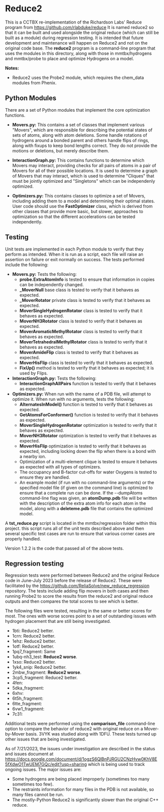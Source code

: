 # Reduce2

This is a CCTBX re-implementation of the Richardson Labs' Reduce program from https://github.com/rlabduke/reduce
It is named reduce2 so that it can be built and used alongside the original reduce (which can still be built as
a module) during regression testing.  It is intended that future development and maintenance will happen
on Reduce2 and not on the original code base. The **reduce2** program is a command-line program that
uses the modules in this directory, along with those in mmtbx/hydrogens and mmtbx/probe to place
and optimize Hydrogens on a model.

**Notes:**
* Reduce2 uses the Probe2 module, which requires the chem_data modules from Phenix.

## Python Modules

There are a set of Python modules that implement the core optimization functions.

* **Movers.py:** This contains a set of classes that implement various "Movers", which are
responsible for describing the potential states of sets of atoms, along with atom deletions.
Some handle rotations of hydrogens around a bonded parent and others handle flips of rings,
along with fixups to keep bond lengths correct. They do not provide the motions or deletions,
but merely describe them.

* **InteractionGraph.py:** This contains functions to determine which Movers may interact,
providing checks for all pairs of atoms in a pair of Movers for all of their possible locations.
It is used to determine a graph of Movers that may interact, which is used to determine "Cliques"
that must be jointly optimized and "Singletons" which can be independenly optimized.

* **Optimizers.py:** This contains classes to optimize a set of Movers, including adding them
to a model and determining their optimal states. User code should use the **FastOptimizer** class,
which is derived from other classes that provide more basic, but slower, approaches to optimization
so that the different accelerations can be tested independently.

## Testing

Unit tests are implemented in each Python module to verify that they perform as intended.
When it is run as a script, each file will raise an assertion on failure or exit normally on success.
The tests performed include the following:
* **Movers.py:** Tests the following:
    * **probe.ExtraAtomInfo** is tested to ensure that information in copies can be independently changed.
    * **_MoverNull** base class is tested to verify that it behaves as expected.
    * **_MoverRotator** private class is tested to verify that it behaves as expected.
    * **MoverSingleHydrogenRotator** class is tested to verify that it behaves as expected.
    * **MoverNH3Rotator** class is tested to verify that it behaves as expected.
    * **MoverAromaticMethylRotator** class is tested to verify that it behaves as expected.
    * **MoverTetrahedralMethylRotator** class is tested to verify that it behaves as expected.
    * **MoverAmideFlip** class is tested to verify that it behaves as expected.
    * **MoverHisFlip** class is tested to verify that it behaves as expected.
    * **FixUp()** method is tested to verify that it behaves as expected; it is used by Flips.
* **InteractionGraph.py:** Tests the following:
    * **InteractionGraphAllPairs** function is tested to verify that it behaves as expected.
* **Optimizers.py:** When run with the name of a PDB file, will attempt to optimize it. When run
    with no arguments, tests the following:
    * **AlternatesInModel()** function is tested to verify that it behaves as expected.
    * **GetAtomsForConformer()** function is tested to verify that it behaves as expected.
    * **MoverSingleHydrogenRotator** optimization is tested to verify that it behaves as expected.
    * **MoverNH3Rotator** optimization is tested to verify that it behaves as expected.
    * **MoverHisFlip** optimization is tested to verify that it behaves as expected,
    including locking down the flip when there is a bond with a nearby ion.
    * Optimization of a multi-element clique is tested to ensure it behaves as expected with all
    types of optimizers.
    * The occupancy and B-factor cut-offs for water Oxygens is tested to ensure they are handled.
    * An example model (if run with no command-line arguments) or the specified model file (if
    given on the command line) is optimized to ensure that a complete run can be done. If the
    --dumpAtoms command-line flag was given, an **atomDump.pdb** file will be written with the
    description of the extra atom info for each atom in the model, along with a **deleteme.pdb**
    file that contains the optimized model.

A **tst_reduce.py** script is located in the mmtbx/regression folder within this project.  this
script runs all of the unit tests described above and then several specific test cases are run
to ensure that various corner cases are properly handled.

Version 1.2.2 is the code that passed all of the above tests.

## Regression testing

Regression tests were performed between Reduce2 and the original Reduce code in June-July 2023 before
the release of Reduce2. These were facilitated by the https://github.com/ReliaSolve/new_reduce_regression
repository. The tests include adding flip movers in both cases and then running Probe2 to score the results from
the reduce2 and original reduce outputs and then compares the total scores to see which is better.

The following files were tested, resulting in the same or better scores for most. The ones with worse
scores point to a set of outstanding issues with hydrogen placement that are still being investigated.
- 1bti: Reduce2 better.
- 1crn: Reduce2 better.
- 1ehz: Reduce2 better.
- 1otf: Reduce2 better.
- 1pq7_fragment: Same
- 1ubq-nh3_test: **Reduce2 worse**.
- 1xso: Reduce2 better.
- 1yk4_snip: Reduce2 better.
- 2mbw_fragment: **Reduce2 worse**.
- 3cp5_fragment: Reduce2 better.
- 4fen: 
- 5dka_fragment:
- 6xhv:
- 6t5h_fragment:
- 6tte_fragment:
- 6vw1_fragment:
- 7c31:

Additional tests were performed using the **comparison_file** command-line option to compare the
behavior of reduce2 with original reduce on a Mover-by-Mover basis. 3VYK was studied along
with 1DFU. These tests turned up other issues that are being investigated.

As of 7/21/2023, the issues under investigation are described in the status and issues document at
https://docs.google.com/document/d/1ogzS6QlBnPJRGU2CNzHvw0KhV8E5fXdwO1TwUEM7GQc/edit?usp=sharing 
which is being used to track ongoing issues. The major issues are:
- Some hydrogens are being placed improperly (sometimes too many sometimes too few).
- The restraints information for many files in the PDB is not available, so many files cannot be run.
- The mostly-Python Reduce2 is significantly slower than the original C++ reduce.
